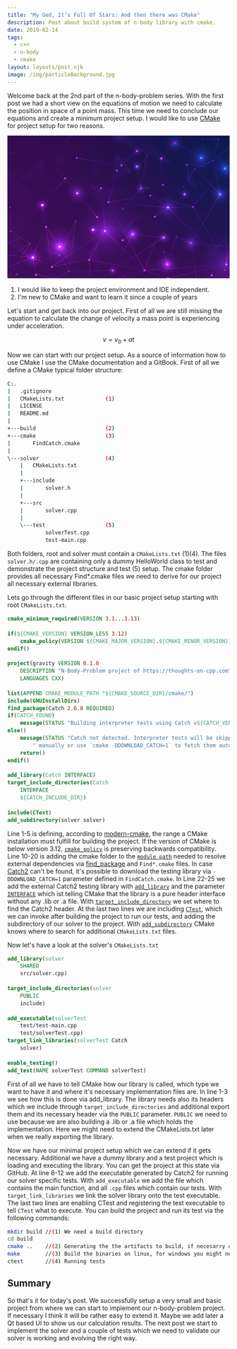 ```yaml
---
title: "My God, It’s Full Of Stars: And then there was CMake"
description: Post about build system of n-body library with cmake.
date: 2019-02-14
tags:
  - c++
  - n-body
  - cmake
layout: layouts/post.njk
image: /img/particleBackground.jpg
---
```


Welcome back at the 2nd part of the n-body-problem series. With the first post we had a short view on the equations of motion we need to calculate the position in space of a point mass. This time we need to conclude our equations and create a minimum project setup. I would like to use [CMake][1] for project setup for two reasons.

![Hero Image: Particles](/img/particleBackground.jpg)

1. I would like to keep the project environment and IDE independent.
2. I'm new to CMake and want to learn it since a couple of years

Let's start and get back into our project. First of all we are still missing the equation to calculate the change of velocity a mass point is experiencing under acceleration.

$$v=v_{0}+at$$

Now we can start with our project setup. As a source of information how to use CMake I use the CMake documentation and a GitBook. First of all we define a CMake typical folder structure:

``` bash
C:.
|   .gitignore
|   CMakeLists.txt             (1)
|   LICENSE
|   README.md
|   
+---build                      (2)
+---cmake                      (3)
|       FindCatch.cmake
|       
\---solver                     (4)
    |   CMakeLists.txt
    |   
    +---include
    |       solver.h
    |       
    +---src
    |       solver.cpp
    |       
    \---test                   (5)
            solverTest.cpp
            test-main.cpp
```

Both folders, root and solver must contain a `CMakeLists.txt` (1)(4). The files `solver.h/.cpp` are containing only a dummy HelloWorld class to test and demonstrate the project structure and test (5) setup. The cmake folder provides all necessary Find*.cmake files we need to derive for our project all necessary external libraries.

Lets go through the different files in our basic project setup starting with root `CMakeLists.txt`.

```cmake
cmake_minimum_required(VERSION 3.1...3.13)

if(${CMAKE_VERSION} VERSION_LESS 3.12)
    cmake_policy(VERSION ${CMAKE_MAJOR_VERSION}.${CMAKE_MINOR_VERSION})
endif()

project(gravity VERSION 0.1.0
    DESCRIPTION "N-Body-Problem project of https://thoughts-on-cpp.com"
    LANGUAGES CXX)

list(APPEND CMAKE_MODULE_PATH "${CMAKE_SOURCE_DIR}/cmake/")
include(GNUInstallDirs)
find_package(Catch 2.6.0 REQUIRED)
if(CATCH_FOUND)
    message(STATUS "Building interpreter tests using Catch v${CATCH_VERSION}")
else()
    message(STATUS "Catch not detected. Interpreter tests will be skipped. Install Catch headers"
        " manually or use `cmake -DDOWNLOAD_CATCH=1` to fetch them automatically.")
    return()
endif()

add_library(Catch INTERFACE)
target_include_directories(Catch 
    INTERFACE
    ${CATCH_INCLUDE_DIR})

include(CTest)
add_subdirectory(solver solver)
```

Line 1-5 is defining, according to [modern-cmake][2], the range a CMake installation must fulfill for building the project. If the version of CMake is below version 3.12, [`cmake_policy`][3] is preserving backwards compatibility. Line 10-20 is adding the cmake folder to the [`module path`][4] needed to resolve external dependencies via [find_package][5] and `Find*.cmake` files. In case [Catch2][6] can't be found, it's possible to download the testing library via `-DDOWNLOAD_CATCH=1` parameter defined in `FindCatch.cmake`. In Line 22-25 we add the external Catch2 testing library with [`add_library`][7] and the parameter [`INTERFACE`][8] which ist telling CMake that the library is a pure header interface without any .lib or .a file. With [`target_include_directory`][9] we set where to find the Catch2 header. At the last two lines we are including [`CTest`][10], which we can invoke after building the project to run our tests, and adding the subdirectory of our solver to the project. With [`add_subdirectory`][11] CMake knows where to search for additional `CMakeLists.txt` files.

Now let's have a look at the solver's `CMakeLists.txt`

```cmake
add_library(solver
    SHARED
    src/solver.cpp)

target_include_directories(solver 
    PUBLIC 
    include)

add_executable(solverTest 
    test/test-main.cpp
	test/solverTest.cpp)
target_link_libraries(solverTest Catch
    solver)

enable_testing()
add_test(NAME solverTest COMMAND solverTest)
```

First of all we have to tell CMake how our library is called, which type we want to have it and where it's necessary implementation files are. In line 1-3 we see how this is done via add_library. The library needs also its headers which we include through `target_include_directories` and additional export them and its necessary header via the `PUBLIC` parameter. `PUBLIC` we need to use because we are also building a .lib or .a file which holds the implementation. Here we might need to extend the CMakeLists.txt later when we really exporting the library.

Now we have our minimal project setup which we can extend if it gets necessary. Additional we have a dummy library and a test project which is loading and executing the library. You can get the project at this state via GitHub. At line 8-12 we add the executable generated by Catch2 for running our solver specific tests. With `add_executable` we add the file which contains the main function, and all `.cpp` files which contain our tests. With `target_link_libraries` we link the solver library onto the test executable. The last two lines are enabling CTest and registering the test executable to tell `CTest` what to execute. You can build the project and run its test via the following commands:

```bash
mkdir build //(1) We need a build directory
cd build
cmake ..    //(2) Generating the the artifacts to build, if necesarry download Catch2 via -DDOWNLOAD_CATCH=1 parameter
make        //(3) Build the binaries on linux, for windows you might need different commands, e.g. msbuild gravity.sln for a visual studio based build
ctest       //(4) Running tests
```

## Summary

So that's it for today's post. We successfully setup a very small and basic project from where we can start to implement our n-body-problem project. If necessary I think it will be rather easy to extend it. Maybe we add later a Qt based UI to show us our calculation results. The next post we start to implement the solver and a couple of tests which we need to validate our solver is working and evolving the right way.

[1]: https://cmake.org
[2]: https://cliutils.gitlab.io/modern-cmake/chapters/basics.html
[3]: https://cmake.org/cmake/help/v3.13/manual/cmake-policies.7.html
[4]: https://cmake.org/cmake/help/v3.13/variable/CMAKE_MODULE_PATH.html?highlight=cmake_module_path
[5]: https://cmake.org/cmake/help/v3.13/command/find_package.html#command:find_package
[6]: https://github.com/catchorg/Catch2
[7]: https://cmake.org/cmake/help/v3.13/command/add_library.html
[8]: https://cmake.org/cmake/help/v3.13/command/add_library.html#interface-libraries
[9]: https://cmake.org/cmake/help/v3.13/command/target_include_directories.html?highlight=target_include_directory
[10]: https://cmake.org/cmake/help/v3.13/manual/ctest.1.html
[11]: https://cmake.org/cmake/help/v3.13/command/add_subdirectory.html?highlight=add_subdirectory
